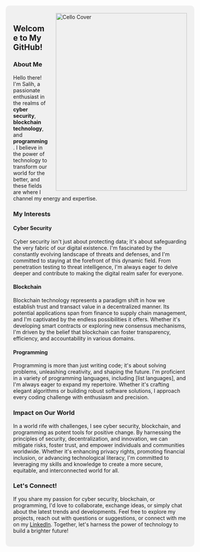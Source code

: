 <div style="background-color: #f0f0f0; padding: 20px; border-radius: 10px; overflow: hidden;">
  <div style="float: right; margin-left: 20px;">
    <img src="https://github.com/salihhdemirr/salihhdemirr/blob/master/cello.jpg" alt="Cello Cover" width="350px" height="475px">
  </div>

  ## Welcome to My GitHub!

  ### About Me

  Hello there! I'm Salih, a passionate enthusiast in the realms of **cyber security**, **blockchain technology**, and **programming**. I believe in the power of technology to transform our world for the better, and these fields are where I channel my energy and expertise.

  ### My Interests

  #### Cyber Security
  Cyber security isn't just about protecting data; it's about safeguarding the very fabric of our digital existence. I'm fascinated by the constantly evolving landscape of threats and defenses, and I'm committed to staying at the forefront of this dynamic field. From penetration testing to threat intelligence, I'm always eager to delve deeper and contribute to making the digital realm safer for everyone.

  #### Blockchain
  Blockchain technology represents a paradigm shift in how we establish trust and transact value in a decentralized manner. Its potential applications span from finance to supply chain management, and I'm captivated by the endless possibilities it offers. Whether it's developing smart contracts or exploring new consensus mechanisms, I'm driven by the belief that blockchain can foster transparency, efficiency, and accountability in various domains.

  #### Programming
  Programming is more than just writing code; it's about solving problems, unleashing creativity, and shaping the future. I'm proficient in a variety of programming languages, including [list languages], and I'm always eager to expand my repertoire. Whether it's crafting elegant algorithms or building robust software solutions, I approach every coding challenge with enthusiasm and precision.

  ### Impact on Our World

  In a world rife with challenges, I see cyber security, blockchain, and programming as potent tools for positive change. By harnessing the principles of security, decentralization, and innovation, we can mitigate risks, foster trust, and empower individuals and communities worldwide. Whether it's enhancing privacy rights, promoting financial inclusion, or advancing technological literacy, I'm committed to leveraging my skills and knowledge to create a more secure, equitable, and interconnected world for all.

  ### Let's Connect!

  If you share my passion for cyber security, blockchain, or programming, I'd love to collaborate, exchange ideas, or simply chat about the latest trends and developments. Feel free to explore my projects, reach out with questions or suggestions, or connect with me on my [LinkedIn](https://www.linkedin.com/in/sal1hd3m1r/). Together, let's harness the power of technology to build a brighter future!
</div>
